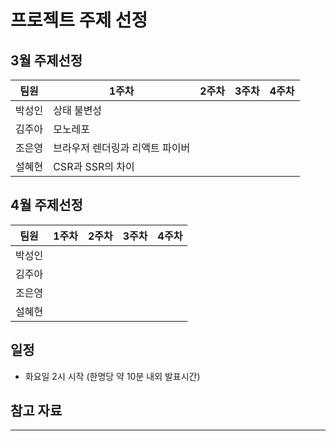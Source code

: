 # 프로젝트 주제 선정

## 3월 주제선정

| 팀원   | 1주차       | 2주차 | 3주차 | 4주차 |
| ------ | ----------- | ----- | ----- | ----- |
| 박성인 | 상태 불변성 |       |       |       |
| 김주아 | 모노레포 |       |       |       |
| 조은영 | 브라우저 렌더링과 리액트 파이버 |       |       |       |
| 설혜현 | CSR과 SSR의 차이 |       |       |       |

## 4월 주제선정

| 팀원   | 1주차 | 2주차 | 3주차 | 4주차 |
| ------ | ----- | ----- | ----- | ----- |
| 박성인 |       |       |       |       |
| 김주아 |       |       |       |       |
| 조은영 |       |       |       |       |
| 설혜현 |       |       |       |       |

## 일정

- 화요일 2시 시작 (한명당 약 10분 내외 발표시간)

## 참고 자료

---
